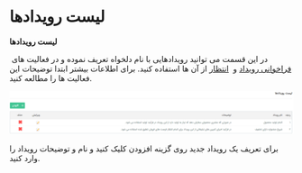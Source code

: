 # لیست رویدادها

**لیست رویدادها**

در این قسمت می توانید رویدادهایی با نام دلخواه تعریف نموده و در فعالیت های  [فراخوانی رویداد](Personalizing/Totalview/ProcessDesignCycle/Activity/CallEvent.md) و  [انتظار](Personalizing/Totalview/ProcessDesignCycle/Activity/Delay.md) از آن ها استفاده کنید. برای اطلاعات بیشتر ابتدا توضیحات این فعالیت ها را مطالعه کنید.

**![](Eventslist/EventsList.png)**

برای تعریف یک رویداد جدید روی گزینه افزودن کلیک کنید و نام و توضیحات رویداد را وارد کنید.